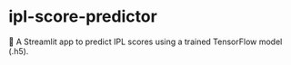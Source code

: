# ipl-score-predictor
🏏 A Streamlit app to predict IPL scores using a trained TensorFlow model (.h5).
